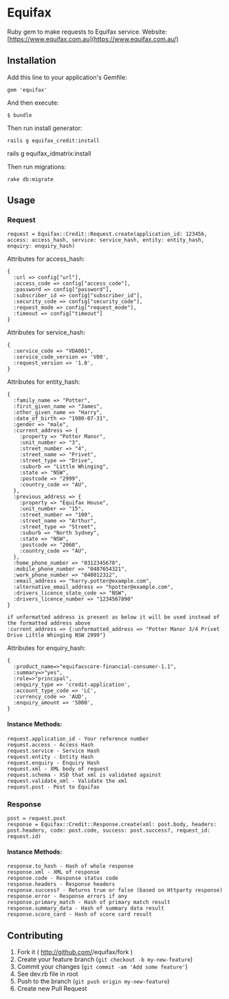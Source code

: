 # Equifax

Ruby gem to make requests to Equifax service. Website: [https://www.equifax.com.au](https://www.equifax.com.au/)

## Installation

Add this line to your application's Gemfile:

    gem 'equifax'

And then execute:

    $ bundle

Then run install generator:

	rails g equifax_credit:install
  rails g equifax_idmatrix:install


Then run migrations:

	rake db:migrate


## Usage

### Request


    request = Equifax::Credit::Request.create(application_id: 123456, access: access_hash, service: service_hash, entity: entity_hash, enquiry: enquiry_hash)

Attributes for access_hash:

    {
      :url => config["url"],
      :access_code => config["access_code"],
      :password => config["password"],
      :subscriber_id => config["subscriber_id"],
      :security_code => config["security_code"],
      :request_mode => config["request_mode"],
      :timeout => config["timeout"]
    }

Attributes for service_hash:

    {
      :service_code => "VDA001",
      :service_code_version => 'V00',
      :request_version => '1.0',
    }

Attributes for entity_hash:

    {
      :family_name => "Potter",
      :first_given_name => "James",
      :other_given_name => "Harry",
      :date_of_birth => "1980-07-31",
      :gender => "male",
      :current_address => {
        :property => "Potter Manor",
        :unit_number => "3",
        :street_number => "4",
        :street_name => "Privet",
        :street_type => "Drive",
        :suburb => "Little Whinging",
        :state => "NSW",
        :postcode => "2999",
        :country_code => "AU",
      },
      :previous_address => {
        :property => "Equifax House",
        :unit_number => "15",
        :street_number => "100",
        :street_name => "Arthur",
        :street_type => "Street",
        :suburb => "North Sydney",
        :state => "NSW",
        :postcode => "2060",
        :country_code => "AU",
      },
      :home_phone_number => "0312345678",
      :mobile_phone_number => "0487654321",
      :work_phone_number => "040012312",
      :email_address => "harry.potter@example.com",
      :alternative_email_address => "hpotter@example.com",
      :drivers_licence_state_code => "NSW",
      :drivers_licence_number => "1234567890"
    }

    if unformatted address is present as below it will be used instead of the formatted address above
    :current_address => {:unformatted_address => "Potter Manor 3/4 Privet Drive Little Whinging NSW 2999"}

Attributes for enquiry_hash:

    {
      :product_name=>"equifaxscore-financial-consumer-1.1",
      :summary=>"yes",
      :role=>"principal",
      :enquiry_type => 'credit-application',
      :account_type_code => 'LC',
      :currency_code => 'AUD',
      :enquiry_amount => '5000',
    }

#### Instance Methods:

    request.application_id - Your reference number
    request.access - Access Hash
    request.service - Service Hash
    request.entity - Entity Hash
    request.enquiry - Enquiry Hash
    request.xml - XML body of request
    request.schema - XSD that xml is validated against
    request.validate_xml - Validate the xml
    request.post - Post to Equifax

### Response

    post = request.post
    response = Equifax::Credit::Response.create(xml: post.body, headers: post.headers, code: post.code, success: post.success?, request_id: request.id)

#### Instance Methods:

    response.to_hash - Hash of whole response
    response.xml - XML of response
    response.code - Response status code
    response.headers - Response headers
    response.success? - Returns true or false (based on Httparty response)
    response.error - Response errors if any
    response.primary_match - Hash of primary match result
    response.summary_data - Hash of summary data result
    response.score_card - Hash of score card result

## Contributing

1. Fork it ( http://github.com/<my-github-username>/equifax/fork )
2. Create your feature branch (`git checkout -b my-new-feature`)
3. Commit your changes (`git commit -am 'Add some feature'`)
4. See dev.rb file in root
5. Push to the branch (`git push origin my-new-feature`)
6. Create new Pull Request
